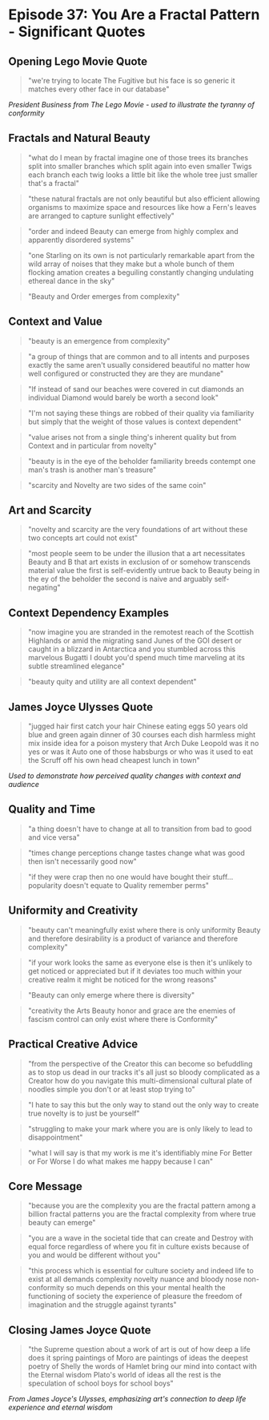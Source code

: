 # Episode 37: You Are a Fractal Pattern - Significant Quotes

## Opening Lego Movie Quote
> "we're trying to locate The Fugitive but his face is so generic it matches every other face in our database"

*President Business from The Lego Movie - used to illustrate the tyranny of conformity*

## Fractals and Natural Beauty
> "what do I mean by fractal imagine one of those trees its branches split into smaller branches which split again into even smaller Twigs each branch each twig looks a little bit like the whole tree just smaller that's a fractal"

> "these natural fractals are not only beautiful but also efficient allowing organisms to maximize space and resources like how a Fern's leaves are arranged to capture sunlight effectively"

> "order and indeed Beauty can emerge from highly complex and apparently disordered systems"

> "one Starling on its own is not particularly remarkable apart from the wild array of noises that they make but a whole bunch of them flocking amation creates a beguiling constantly changing undulating ethereal dance in the sky"

> "Beauty and Order emerges from complexity"

## Context and Value
> "beauty is an emergence from complexity"

> "a group of things that are common and to all intents and purposes exactly the same aren't usually considered beautiful no matter how well configured or constructed they are they are mundane"

> "If instead of sand our beaches were covered in cut diamonds an individual Diamond would barely be worth a second look"

> "I'm not saying these things are robbed of their quality via familiarity but simply that the weight of those values is context dependent"

> "value arises not from a single thing's inherent quality but from Context and in particular from novelty"

> "beauty is in the eye of the beholder familiarity breeds contempt one man's trash is another man's treasure"

> "scarcity and Novelty are two sides of the same coin"

## Art and Scarcity
> "novelty and scarcity are the very foundations of art without these two concepts art could not exist"

> "most people seem to be under the illusion that a art necessitates Beauty and B that art exists in exclusion of or somehow transcends material value the first is self-evidently untrue back to Beauty being in the ey of the beholder the second is naive and arguably self- negating"

## Context Dependency Examples
> "now imagine you are stranded in the remotest reach of the Scottish Highlands or amid the migrating sand Junes of the GOI desert or caught in a blizzard in Antarctica and you stumbled across this marvelous Bugatti I doubt you'd spend much time marveling at its subtle streamlined elegance"

> "beauty quity and utility are all context dependent"

## James Joyce Ulysses Quote
> "jugged hair first catch your hair Chinese eating eggs 50 years old blue and green again dinner of 30 courses each dish harmless might mix inside idea for a poison mystery that Arch Duke Leopold was it no yes or was it Auto one of those habsburgs or who was it used to eat the Scruff off his own head cheapest lunch in town"

*Used to demonstrate how perceived quality changes with context and audience*

## Quality and Time
> "a thing doesn't have to change at all to transition from bad to good and vice versa"

> "times change perceptions change tastes change what was good then isn't necessarily good now"

> "if they were crap then no one would have bought their stuff... popularity doesn't equate to Quality remember perms"

## Uniformity and Creativity
> "beauty can't meaningfully exist where there is only uniformity Beauty and therefore desirability is a product of variance and therefore complexity"

> "if your work looks the same as everyone else is then it's unlikely to get noticed or appreciated but if it deviates too much within your creative realm it might be noticed for the wrong reasons"

> "Beauty can only emerge where there is diversity"

> "creativity the Arts Beauty honor and grace are the enemies of fascism control can only exist where there is Conformity"

## Practical Creative Advice
> "from the perspective of the Creator this can become so befuddling as to stop us dead in our tracks it's all just so bloody complicated as a Creator how do you navigate this multi-dimensional cultural plate of noodles simple you don't or at least stop trying to"

> "I hate to say this but the only way to stand out the only way to create true novelty is to just be yourself"

> "struggling to make your mark where you are is only likely to lead to disappointment"

> "what I will say is that my work is me it's identifiably mine For Better or For Worse I do what makes me happy because I can"

## Core Message
> "because you are the complexity you are the fractal pattern among a billion fractal patterns you are the fractal complexity from where true beauty can emerge"

> "you are a wave in the societal tide that can create and Destroy with equal force regardless of where you fit in culture exists because of you and would be different without you"

> "this process which is essential for culture society and indeed life to exist at all demands complexity novelty nuance and bloody nose non-conformity so much depends on this your mental health the functioning of society the experience of pleasure the freedom of imagination and the struggle against tyrants"

## Closing James Joyce Quote
> "the Supreme question about a work of art is out of how deep a life does it spring paintings of Moro are paintings of ideas the deepest poetry of Shelly the words of Hamlet bring our mind into contact with the Eternal wisdom Plato's world of ideas all the rest is the speculation of school boys for school boys"

*From James Joyce's Ulysses, emphasizing art's connection to deep life experience and eternal wisdom*
